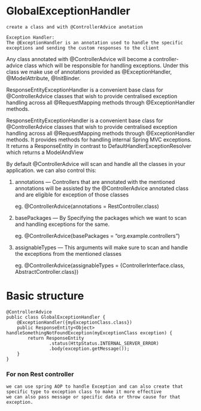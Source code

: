 # GlobalExceptionHandler
	create a class and with @ControllerAdvice anotation 
	
	Exception Handler:
	The @ExceptionHandler is an annotation used to handle the specific exceptions and sending the custom responses to the client
	
Any class annotated with @ControllerAdvice will become a controller-advice class which will be responsible for handling exceptions. Under 
this class we make use of annotations provided as @ExceptionHandler, @ModelAttribute, @InitBinder.

ResponseEntityExceptionHandler is a convenient base class for @ControllerAdvice classes that wish to provide centralised exception handling 
across all @RequestMapping methods through @ExceptionHandler methods.

ResponseEntityExceptionHandler is a convenient base class for @ControllerAdvice classes that wish to provide centralised exception handling 
across all @RequestMapping methods through @ExceptionHandler methods. It provides methods for handling internal Spring MVC exceptions. It 
returns a ResponseEntity in contrast to DefaultHandlerExceptionResolver which returns a ModelAndView

By default @ControllerAdvice will scan and handle all the classes in your application. we can also control this:

1) annotations — Controllers that are annotated with the mentioned annotations will be assisted by the @ControllerAdvice annotated class and 
	are eligible for exception of those classes

	eg. @ControllerAdvice(annotations = RestController.class)

2) basePackages — By Specifying the packages which we want to scan and handling exceptions for the same.

	eg. @ControllerAdvice(basePackages = “org.example.controllers”) 

3) assignableTypes — This arguments will make sure to scan and handle the exceptions from the mentioned classes

	eg. @ControllerAdvice(assignableTypes = {ControllerInterface.class, AbstractController.class})


# Basic structure
	@ControllerAdvice
	public class GlobalExceptionHandler {
		@ExceptionHandler({myExceptionClass.class})
		public ResponseEntity<Object> handleSomethingNotFoundException(myExceptionClass exception) {
			return ResponseEntity
					.status(HttpStatus.INTERNAL_SERVER_ERROR)
					.body(exception.getMessage());
		}
	}
	
	
### For non Rest controller 
	we can use spring AOP to handle Exception and can also create that specific type to exception class to make it more effective
	we can also pass message or specific data or throw cause for that exception.